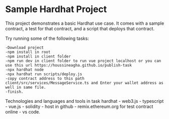 # Sample Hardhat Project

This project demonstrates a basic Hardhat use case. It comes with a sample contract, a test for that contract, and a script that deploys that contract.

Try running some of the following tasks:
```
-Download project
-npm install in root
-npm install in client folder
-npm run dev in client folder to run vue project localhost or you can use this url https://houssineagha.github.io/publish-task
-npx hardhat node
-npx hardhat run scripts/deploy.js
-copy contract address to this path client/src/services/MessageService.ts and Enter your wallet address as well in same file.
-finish.
```
Technologies and languages and tools in task
hardhat - web3.js - typescript - vue.js - solidity - host in github - remix.ethereum.org for test contract online - vs code.
